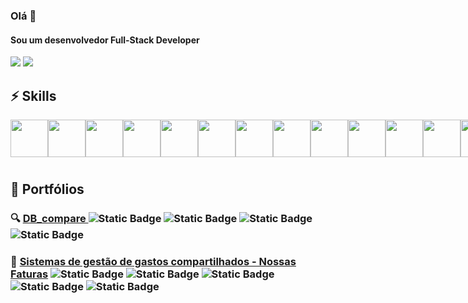### Olá 👋

#### Sou um desenvolvedor Full-Stack Developer


<div>
<a href = "mailto:luanchagas@hotmail.com"><img src="https://img.shields.io/badge/mail-D14836?style=for-the-badge&logo=gmail&logoColor=white" target="_blank"></a>
<a href="https://www.linkedin.com/in/luanchagas/" target="_blank"><img src="https://img.shields.io/badge/-LinkedIn-%230077B5?style=for-the-badge&logo=linkedin&logoColor=white" target="_blank"></a>   
</div>

## ⚡ Skills
  <div style="display:flex">
   <img width="60px" src="https://cdn.jsdelivr.net/gh/devicons/devicon@latest/icons/typescript/typescript-original.svg" />  
   <img width="60px" src="https://cdn.jsdelivr.net/gh/devicons/devicon@latest/icons/react/react-original.svg"/>  
   <img width="60px" src="https://www.tanstack.com/favicon.ico" />
   <img width="60px" src="https://cdn.jsdelivr.net/gh/devicons/devicon@latest/icons/vuejs/vuejs-original.svg" /> 
   <img width="60px" src="https://cdn.jsdelivr.net/gh/devicons/devicon@latest/icons/nuxtjs/nuxtjs-original.svg" /> 
    <img width="60px" src="https://cdn.jsdelivr.net/gh/devicons/devicon@latest/icons/angular/angular-original.svg" />
    <img width="60px" src="https://cdn.jsdelivr.net/gh/devicons/devicon@latest/icons/ionic/ionic-original.svg" />
    <img width="60px" src="https://cdn.jsdelivr.net/gh/devicons/devicon@latest/icons/tailwindcss/tailwindcss-original.svg" /> 
   <img width="60px" src="https://cdn.jsdelivr.net/gh/devicons/devicon@latest/icons/nodejs/nodejs-original.svg" /> 
   <img width="60px" src="https://cdn.jsdelivr.net/gh/devicons/devicon@latest/icons/go/go-original.svg"/>
   <img width="60px" src="https://cdn.jsdelivr.net/gh/devicons/devicon@latest/icons/laravel/laravel-original.svg" /> 
    <img width="60px" src="https://cdn.jsdelivr.net/gh/devicons/devicon@latest/icons/postgresql/postgresql-original.svg" /> 
     <img width="60px" src="https://cdn.jsdelivr.net/gh/devicons/devicon@latest/icons/mysql/mysql-original.svg" />
   <img width="60px" src="https://cdn.jsdelivr.net/gh/devicons/devicon@latest/icons/linux/linux-original.svg" />
        <img width="70px" src="https://cdn.jsdelivr.net/gh/devicons/devicon@latest/icons/nginx/nginx-original.svg" /> 
</div>

## 💼 Portfólios


  ### 🔍 [DB_compare ](https://github.com/LuanChagas/db_compare_golang)  ![Static Badge](https://img.shields.io/badge/MySQL-334155?logo=mysql&logoColor=f8fafc) ![Static Badge](https://img.shields.io/badge/postgresql-334155?logo=postgresql&logoColor=f8fafc) ![Static Badge](https://img.shields.io/badge/Golang-334155?logo=go) ![Static Badge](https://img.shields.io/badge/Docker-334155?logo=docker)
  ### :money_with_wings: [Sistemas de gestão de gastos compartilhados - Nossas Faturas](https://nossasfaturas.luanchagas.dev/) ![Static Badge](https://img.shields.io/badge/React-334155?logo=react) ![Static Badge](https://img.shields.io/badge/NestJS-334155?logo=nestjs) ![Static Badge](https://img.shields.io/badge/nginx-334155?logo=nginx) ![Static Badge](https://img.shields.io/badge/postgresql-334155?logo=postgresql&logoColor=f8fafc)  ![Static Badge](https://img.shields.io/badge/Tailwind-334155?logo=tailwindcss) 
  ##   





  
